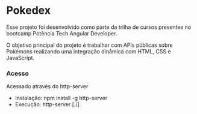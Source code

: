 # Pokedex
Esse projeto foi desenvolvido como parte da trilha de cursos presentes no bootcamp Potência Tech Angular Developer.

O objetivo principal do projeto é trabalhar com APIs públicas sobre Pokémons realizando uma integração dinâmica com HTML, CSS e JavaScript.

### Acesso
Acessado através do http-server
- Instalação:   npm install -g http-server
- Execução:     http-server [./]
